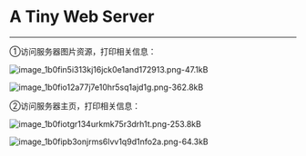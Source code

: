 # A Tiny Web Server

---

①访问服务器图片资源，打印相关信息：

![image_1b0fin5i313kj16jck0e1and172913.png-47.1kB][1]

![image_1b0fio12a77j7e10hr5sq1ajd1g.png-362.8kB][2]
  


②访问服务器主页，打印相关信息：

![image_1b0fiotgr134urkmk75r3drh1t.png-253.8kB][3]

![image_1b0fipb3onjrms6lvv1q9d1nfo2a.png-64.3kB][4]


  [1]: http://static.zybuluo.com/JuntongCHEN/idboj6h05u5ikx4om47dgfau/image_1b0fin5i313kj16jck0e1and172913.png
  [2]: http://static.zybuluo.com/JuntongCHEN/rgp1xhz08rzr6a302xeof7k8/image_1b0fio12a77j7e10hr5sq1ajd1g.png
  [3]: http://static.zybuluo.com/JuntongCHEN/w6vcuw5q173bcuh3vjevo058/image_1b0fiotgr134urkmk75r3drh1t.png
  [4]: http://static.zybuluo.com/JuntongCHEN/w1ci7oy3epl44kgvp1h48vad/image_1b0fipb3onjrms6lvv1q9d1nfo2a.png
